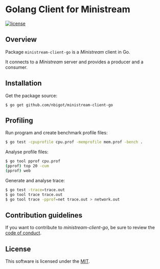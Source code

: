 # Golang Client for Ministream

[![license](https://img.shields.io/github/license/nbigot/ministream-client-go)](https://github.com/nbigot/ministream-client-go/blob/main/LICENSE)


## Overview

Package `ministream-client-go` is a *Ministream* client in Go.

It connects to a *Ministream* server and provides a producer and a consumer.


## Installation

Get the package source:

    $ go get github.com/nbigot/ministream-client-go


## Profiling

Run program and create benchmark profile files:

```sh
$ go test -cpuprofile cpu.prof -memprofile mem.prof -bench .
```


Analyse profile files:

```sh
$ go tool pprof cpu.prof
(pprof) top 20 -cum
(pprof) web
```


Generate and analyse trace:

```sh
$ go test -trace=trace.out
$ go tool trace trace.out
$ go tool trace -pprof=net trace.out > network.out
```


## Contribution guidelines

If you want to contribute to *ministream-client-go*, be sure to review the [code of conduct](CODE_OF_CONDUCT.md).


## License

This software is licensed under the [MIT](./LICENSE).
